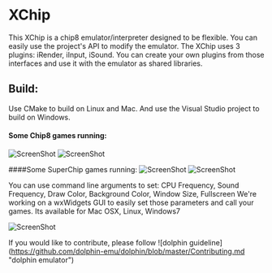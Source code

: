 # XChip
This XChip is a chip8 emulator/interpreter designed to be flexible.
You can easily use the project's API to modify the emulator.
The XChip uses 3 plugins: iRender, iInput, iSound.
You can create your own plugins from those interfaces 
and use it with the emulator as shared libraries.



## Build:
Use CMake to build on Linux and Mac.
And use the Visual Studio project to build on Windows. 






#### Some Chip8 games running:
![ScreenShot](https://github.com/dhustkoder/XChip/blob/master/Tools/Images/BRIX.png?raw=true "BRIX.ch8")
![ScreenShot](https://github.com/dhustkoder/XChip/blob/master/Tools/Images/UFO.png?raw=true "UFO.ch8")

####Some SuperChip games running:
![ScreenShot](https://github.com/dhustkoder/XChip/blob/master/Tools/Images/CAR.png?raw=true "CAR.ch8")
![ScreenShot](https://github.com/dhustkoder/XChip/blob/master/Tools/Images/BLINKY.png?raw=true "BLINKY.ch8")

You can use command line arguments to set: CPU Frequency, Sound Frequency, Draw Color, Background Color, Window Size, Fullscreen
We're working on a wxWidgets GUI to easily set those parameters and call your games.
Its available for Mac OSX, Linux, Windows7

![ScreenShot](https://github.com/dhustkoder/XChip/blob/master/Tools/Images/WXChip.png?raw=true "WXChip")


If you would like to contribute, please follow 
![dolphin guideline] (https://github.com/dolphin-emu/dolphin/blob/master/Contributing.md  "dolphin emulator")
